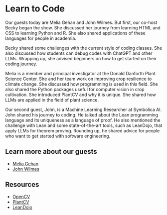 # Learn to Code

Our guests today are Melia Gehan and John Wilmes. But first, our co-host Becky began the show. She discussed her journey from learning HTML and CSS to learning Python and R. She also shared applications of these languages for people in academia. 

Becky shared some challenges with the current style of coding classes. She also discussed how students can debug codes with ChatGPT and other LLMs. Wrapping up, she advised beginners on how to get started on their coding journey.

Melia is a member and principal investigator at the Donald Danforth Plant Science Center. She and her team work on improving crop resilience to climate change. She discussed how programming is used in this field. She also shared the Python packages useful for computer vision in crop cultivation. She introduced PlantCV and why it is unique. She shared how LLMs are applied in the field of plant science. 

Our second guest, John, is a Machine Learning Researcher at Symbolica AI. John shared his journey to coding. He talked about the Lean programming language and its uniqueness as a language of proof. He also mentioned the challenge with Lean and some state-of-the-art tools, such as LeanDojo, that apply LLMs for theorem proving. Rounding up, he shared advice for people who want to get started with software engineering.


## Learn more about our guests



* [Melia Gehan](https://www.danforthcenter.org/our-work/principal-investigators/malia-gehan/)
* [John Wilmes](https://www.johnwilmes.name/)


## Resources



* [OpenCV](https://opencv.org/)
* [PlantCV](https://plantcv.danforthcenter.org/)
* [LeanDojo](https://leandojo.org/)